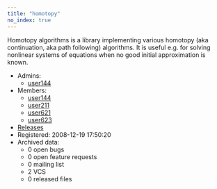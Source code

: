 ```yaml
---
title: "homotopy"
no_index: true
---
```


Homotopy algorithms is a library implementing various homotopy (aka continuation, aka path following) algorithms.  It is useful e.g. for solving nonlinear systems of equations when no good initial approximation is known.


* Admins:
  * [user144](/users/user144)
* Members:
  * [user144](/users/user144)
  * [user211](/users/user211)
  * [user621](/users/user621)
  * [user623](/users/user623)
* [Releases](https://download.ocamlcore.org/homotopy)
* Registered: 2008-12-19 17:50:20
* Archived data:
  * 0 open bugs
  * 0 open feature requests
  * 0 mailing list
  * 2 VCS
  * 0 released files
